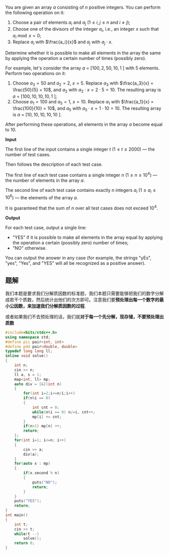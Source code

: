 You are given an array $a$ consisting of $n$ positive integers. You can perform the following operation on it:

1.  Choose a pair of elements $a_i$ and $a_j$ ($1 \le i, j \le n$ and $i \neq j$);
2.  Choose one of the divisors of the integer $a_i$, i.e., an integer $x$ such that $a_i \bmod x = 0$;
3.  Replace $a_i$ with $\frac{a_i}{x}$ and $a_j$ with $a_j \cdot x$.

Determine whether it is possible to make all elements in the array the same by applying the operation a certain number of times (possibly zero).

For example, let's consider the array $a$ = \[$100, 2, 50, 10, 1$ \] with $5$ elements. Perform two operations on it:

1.  Choose $a_3 = 50$ and $a_2 = 2$, $x = 5$. Replace $a_3$ with $\frac{a_3}{x} = \frac{50}{5} = 10$, and $a_2$ with $a_2 \cdot x = 2 \cdot 5 = 10$. The resulting array is $a$ = \[$100, 10, 10, 10, 1$ \];
2.  Choose $a_1 = 100$ and $a_5 = 1$, $x = 10$. Replace $a_1$ with $\frac{a_1}{x} = \frac{100}{10} = 10$, and $a_5$ with $a_5 \cdot x = 1 \cdot 10 = 10$. The resulting array is $a$ = \[$10, 10, 10, 10, 10$ \].

After performing these operations, all elements in the array $a$ become equal to $10$.

**Input**

The first line of the input contains a single integer $t$ ($1 \le t \le 2000$) — the number of test cases.

Then follows the description of each test case.

The first line of each test case contains a single integer $n$ ($1 \le n \le 10^4$) — the number of elements in the array $a$.

The second line of each test case contains exactly $n$ integers $a_i$ ($1 \le a_i \le 10^6$) — the elements of the array $a$.

It is guaranteed that the sum of $n$ over all test cases does not exceed $10^4$.

**Output**

For each test case, output a single line:

-   "YES" if it is possible to make all elements in the array equal by applying the operation a certain (possibly zero) number of times;
-   "NO" otherwise.

You can output the answer in any case (for example, the strings "yEs", "yes", "Yes", and "YES" will all be recognized as a positive answer).

## 题解
我们本题是要求我们分解质因数的标准题，我们本题只需要能够把我们的数字分解成若干个质数，然后统计出他们的次方即可。注意我们要**预处理出每一个数字的最小公因数，来加速我们分解质因数的过程**.

或者如果我们不去预处理的话，我们就**对于每一个先分解，现存储，不要预处理出质数**

```cpp
#include<bits/stdc++.h>
using namespace std;
#define pii pair<int, int>
#define pdd pair<double, double>
typedef long long ll;
inline void solve()
{
    int n;
    cin >> n;
    ll a, s = 1;
    map<int, ll> mp;
    auto div = [&](int n)
    {
        for(int i=2;i<=n/i;i++)
        if(n%i == 0)
        {
            int cnt = 0;
            while(n%i == 0) n/=i, cnt++;
            mp[i] += cnt;
        }
        if(n>1) mp[n] ++;
        return;
    };
    for(int i=1; i<=n; i++)
    {
        cin >> a;
        div(a);
    }
    for(auto x : mp)
    {
        if(x.second % n)
        {
            puts("NO");
            return;
        }
    }
    puts("YES");
    return;
}
int main()
{
    int t;
    cin >> t;
    while(t --)
        solve();
    return 0;
}
```
